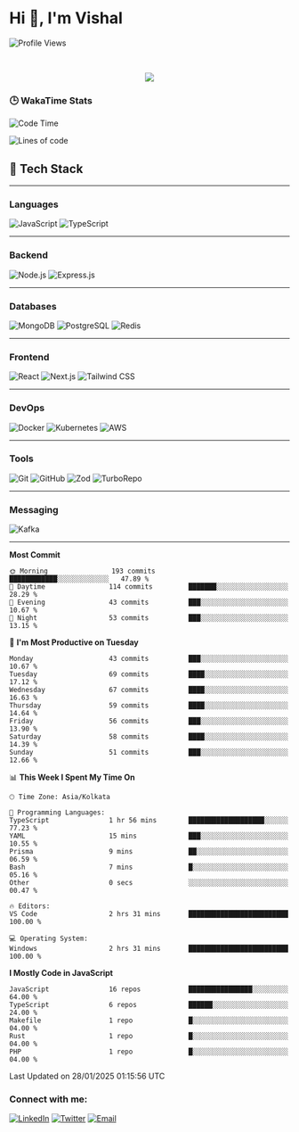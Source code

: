 # Hi 👋, I'm Vishal

  
 <!--<img src="https://komarev.com/ghpvc/?username=swarajbachu&label=Profile%20Views&color=0e75b6&style=flat" align='right' alt="swarajbachu" />-->
![Profile Views](http://img.shields.io/badge/Profile%20Views-117-blue)


<br/>


<p align="center">
  <a href="https://github.com/iVishalCode/readme-typing-svg"><img src="https://readme-typing-svg.herokuapp.com?lines=Computer+Science+Student;Full+Stack+Web+Developer;Freelancer;WEB3%20%20Enthusiastic;Always%20learning%20new%20things&center=true&width=380&height=45"></a>
</p>


### 🕒 WakaTime Stats
<!--START_SECTION:waka-->
![Code Time](http://img.shields.io/badge/Code%20Time-2%20hrs%2031%20mins-blue)


![Lines of code](https://img.shields.io/badge/From%20Hello%20World%20I%27ve%20Written-2.8%20million%20lines%20of%20code-blue)




## 🚀 **Tech Stack**
---
### **Languages**
![JavaScript](https://img.shields.io/badge/-JavaScript-F7DF1E?style=flat-circle&logo=javascript&logoColor=black)
![TypeScript](https://img.shields.io/badge/-TypeScript-007ACC?style=flat-circle&logo=typescript&logoColor=white)

---

### **Backend**
![Node.js](https://img.shields.io/badge/-Node.js-339933?style=flat-circle&logo=node.js&logoColor=white)
![Express.js](https://img.shields.io/badge/-Express.js-000000?style=flat-circle&logo=express&logoColor=white)

---

### **Databases**
![MongoDB](https://img.shields.io/badge/-MongoDB-47A248?style=flat-circle&logo=mongodb&logoColor=white)
![PostgreSQL](https://img.shields.io/badge/-PostgreSQL-4169E1?style=flat-circle&logo=postgresql&logoColor=white)
![Redis](https://img.shields.io/badge/-Redis-DC382D?style=flat-circle&logo=redis&logoColor=white)

---

### **Frontend**
![React](https://img.shields.io/badge/-React-61DAFB?style=flat-circle&logo=react&logoColor=black)
![Next.js](https://img.shields.io/badge/-Next.js-000000?style=flat-circle&logo=next.js&logoColor=white)
![Tailwind CSS](https://img.shields.io/badge/-TailwindCSS-38B2AC?style=flat-circle&logo=tailwind-css&logoColor=white)

---

### **DevOps**
![Docker](https://img.shields.io/badge/-Docker-2496ED?style=flat-circle&logo=docker&logoColor=white)
![Kubernetes](https://img.shields.io/badge/-Kubernetes-326CE5?style=flat-circle&logo=kubernetes&logoColor=white)
![AWS](https://img.shields.io/badge/-AWS-232F3E?style=flat-circle&logo=amazon-aws&logoColor=white)

---

### **Tools**
![Git](https://img.shields.io/badge/-Git-F05032?style=flat-circle&logo=git&logoColor=white)
![GitHub](https://img.shields.io/badge/-GitHub-181717?style=flat-circle&logo=github&logoColor=white)
![Zod](https://img.shields.io/badge/-Zod-262626?style=flat-circle&logo=zod&logoColor=white)
![TurboRepo](https://img.shields.io/badge/-TurboRepo-0B2B44?style=flat-circle&logo=turborepo&logoColor=white)

---

### **Messaging**
![Kafka](https://img.shields.io/badge/-Kafka-231F20?style=flat-circle&logo=apache-kafka&logoColor=white)

---

**Most Commit**

```text
🌞 Morning                193 commits         ████████████░░░░░░░░░░░░░   47.89 % 
🌆 Daytime                114 commits         ███████░░░░░░░░░░░░░░░░░░   28.29 % 
🌃 Evening                43 commits          ███░░░░░░░░░░░░░░░░░░░░░░   10.67 % 
🌙 Night                  53 commits          ███░░░░░░░░░░░░░░░░░░░░░░   13.15 % 
```
📅 **I'm Most Productive on Tuesday** 

```text
Monday                   43 commits          ███░░░░░░░░░░░░░░░░░░░░░░   10.67 % 
Tuesday                  69 commits          ████░░░░░░░░░░░░░░░░░░░░░   17.12 % 
Wednesday                67 commits          ████░░░░░░░░░░░░░░░░░░░░░   16.63 % 
Thursday                 59 commits          ████░░░░░░░░░░░░░░░░░░░░░   14.64 % 
Friday                   56 commits          ███░░░░░░░░░░░░░░░░░░░░░░   13.90 % 
Saturday                 58 commits          ████░░░░░░░░░░░░░░░░░░░░░   14.39 % 
Sunday                   51 commits          ███░░░░░░░░░░░░░░░░░░░░░░   12.66 % 
```


📊 **This Week I Spent My Time On** 

```text
🕑︎ Time Zone: Asia/Kolkata

💬 Programming Languages: 
TypeScript               1 hr 56 mins        ███████████████████░░░░░░   77.23 % 
YAML                     15 mins             ███░░░░░░░░░░░░░░░░░░░░░░   10.55 % 
Prisma                   9 mins              ██░░░░░░░░░░░░░░░░░░░░░░░   06.59 % 
Bash                     7 mins              █░░░░░░░░░░░░░░░░░░░░░░░░   05.16 % 
Other                    0 secs              ░░░░░░░░░░░░░░░░░░░░░░░░░   00.47 % 

🔥 Editors: 
VS Code                  2 hrs 31 mins       █████████████████████████   100.00 % 

💻 Operating System: 
Windows                  2 hrs 31 mins       █████████████████████████   100.00 % 
```

**I Mostly Code in JavaScript** 

```text
JavaScript               16 repos            ████████████████░░░░░░░░░   64.00 % 
TypeScript               6 repos             ██████░░░░░░░░░░░░░░░░░░░   24.00 % 
Makefile                 1 repo              █░░░░░░░░░░░░░░░░░░░░░░░░   04.00 % 
Rust                     1 repo              █░░░░░░░░░░░░░░░░░░░░░░░░   04.00 % 
PHP                      1 repo              █░░░░░░░░░░░░░░░░░░░░░░░░   04.00 % 
```




 Last Updated on 28/01/2025 01:15:56 UTC
<!--END_SECTION:waka-->


### Connect with me:

[![LinkedIn](https://img.shields.io/badge/LinkedIn-0A66C2?style=for-the-badge&logo=linkedin&logoColor=white)](https://linkedin.com/in/vishal-kumar-779054260)
[![Twitter](https://img.shields.io/badge/Twitter-1DA1F2?style=for-the-badge&logo=twitter&logoColor=white)](https://twitter.com/iVishalCode)
[![Email](https://img.shields.io/badge/Email-D14836?style=for-the-badge&logo=gmail&logoColor=white)](mailto:ilearnvk@gmail.com)
